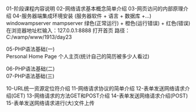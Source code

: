 01-阶段课程内容说明
02-网络请求基本概念简单介绍
03-网页访问的内部原理介绍
04-服务器端集成环境安装
  (服务器软件 + 语言 + 数据库 +...)
  windowampserver 
  mampserver
    绿色(正常运行) + 橙色(运行错误)  + 红色(错误)
    在浏览器地址栏输入：127.0.0.1:8888 打开首页
  路径：
    C:/wamp/www/1913/day23

05-PHP语法基础(一)       
   Personal Home Page  个人主页(统计自己的简历被多少人看过)
   

06-PHP语法基础(二)        
07-PHP语法基础(三)      

10-URL统一资源定位符介绍
11-网络请求协议的简单介绍
12-表单发送网络请求介绍(GET)
13-网络请求的方法GET和POST介绍
14-表单发送网络请求介绍(POST)
15-表单发送网络请求进行(大)文件上传
